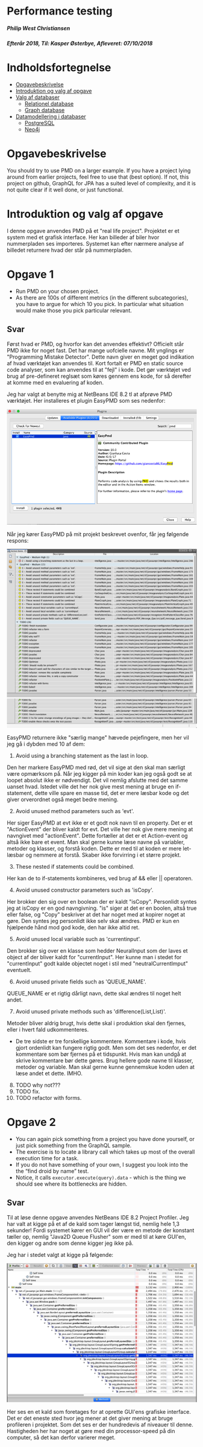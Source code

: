 # Performance testing 
##### Philip West Christiansen
##### Efterår 2018, Til: Kasper Østerbye, Afleveret: 07/10/2018

# Indholdsfortegnelse  
<!--ts-->
  * [Opgavebeskrivelse](#opgavebeskrivelse)  
  * [Introduktion og valg af opgave](#introduktion-og-valg-af-opgave)  
  * [Valg af databaser](#valg-af-databaser)  
      * [Relationel database](#relationel-database)  
      * [Graph database](#graph-database)  
  * [Datamodellering i databaser](#datamodellering-i-databaser)  
      * [PostgreSQL](#postgresql)
      * [Neo4j](#neo4j)
<!--ts-->



# Opgavebeskrivelse
You should try to use PMD on a larger example. If you have a project lying around from earlier projects, feel free to use that (best option). If not, this project on github, GraphQL for JPA has a suited level of complexity, and it is not quite clear if it well done, or just functional.

# Introduktion og valg af opgave
I denne opgave anvendes PMD på et "real life project". Projektet er et  system med et grafisk interface. Her kan billeder af biler hvor nummerpladen ses importeres. Systemet kan efter nærmere analyse af billedet returnere hvad der står på nummerpladen. 

# Opgave 1

- Run PMD on your chosen project.
- As there are 100s of different metrics (in the different subcategories), you have to argue for which 10 you pick. In particular what situation would make those you pick particular relevant.

## Svar

Først hvad er PMD, og hvorfor kan det anvendes effektivt? Officielt står PMD ikke for noget fast. Det har mange uofcielle navne. Mit ynglings er "Programming Mistake Detector". Dette navn giver en meget god indikation af hvad værktøjet kan anvendes til. Kort fortalt er PMD en static source code analyser, som kan anvendes til at "fejl" i kode. Det gør værktøjet ved brug af pre-defineret reglsæt som køres gennem ens kode, for så derefter at komme med en evaluering af koden. 

Jeg har valgt at benytte mig at NetBeans IDE 8.2 tl at afprøve PMD værktøjet. Her installeres et plugin EasyPMD som ses nedenfor:

![alt text](https://github.com/pwestdk/Real_life_code/blob/master/images/pmd_plugin.png)

Når jeg kører EasyPMD på mit projekt beskrevet ovenfor, får jeg følgende respons: 

![alt text](https://github.com/pwestdk/Real_life_code/blob/master/images/pmd1.png)
![alt text](https://github.com/pwestdk/Real_life_code/blob/master/images/pmd2.png)

EasyPMD returnere ikke "særlig mange" hævede pejefingere, men her vil jeg gå i dybden med 10 af dem:

1. Avoid using a branching statement as the last in loop.

Den her markere EasyPMD med rød, det vil sige at den skal man særligt være opmærksom på. Når jeg kigger på min koder kan jeg også godt se at loopet absolut ikke er nødvendigt. Det vil nemlig afslutte med det samme uanset hvad. Istedet ville det her nok give mest mening at bruge en if-statement, dette ville spare en masse tid, det er mere læsbar kode og det giver orverordnet også meget bedre mening.  

2. Avoid unused method parameters such as 'evt'.

Her siger EasyPMD at evt ikke er et godt nok navn til en property. Det er et "ActionEvent" der bliver kaldt for evt. Det ville her nok give mere mening at navngivet med "actionEvent". Dette fortæller at det er et Action-event og altså ikke bare et event. Man skal gerne kunne læse navne på variabler, metoder og klasser, og forstå koden. Dette er med til at koden er mere let-læsbar og nemmere at forstå. Skaber ikke forvirring i et større projekt. 

3. These nested if statements could be combined.

Her kan de to if-statements kombineres, ved brug af && eller || operatoren. 

4. Avoid unused constructor parameters such as 'isCopy'.

Her brokker den sig over en boolean der er kaldt "isCopy". Personlidt syntes jeg at isCopy er en god navngivning. "is" siger at det er en boolen, altså true eller false, og "Copy" beskriver at det har noget med at kopirer noget at gøre. Den syntes jeg personlidt ikke selv skal ændres. PMD er kun en hjælpende hånd mod god kode, den har ikke altid ret. 

5. Avoid unused local variable such as 'currentinput'.

Den brokker sig over en klasse som hedder NeuralInput som der laves et object af der bliver kaldt for "currentInput". Her kunne man i stedet for "currentInput" godt kalde objectet noget i stil med "neutralCurrentImput" eventuelt. 

6. Avoid unused private fields such as 'QUEUE_NAME'.

QUEUE_NAME er et rigtig dårligt navn, dette skal ændres til noget helt andet. 

7. Avoid unused private methods such as 'difference(List,List)'.

Metoder bliver aldrig brugt, hvis dette skal i produktion skal den fjernes, eller i hvert fald udkommenteres. 

- De tre sidste er tre forskellige kommentere. Kommentare i kode, hvis gjort ordenlidt kan fungere rigtig godt. Men som det ses nedenfor, er det kommentare som bør fjernes på et tidspunkt. Hvis man kan undgå at skrive kommentare bør dette gøres. Brug hellere gode navne til klasser, metoder og variable. Man skal gerne kunne gennemskue koden uden at læse andet et dette. IMHO.

8. TODO why not???
9. TODO fix.
10. TODO refactor with forms.

# Opgave 2

- You can again pick something from a project you have done yourself, or just pick something from the GraphQL sample.
- The exercise is to locate a library call which takes up most of the overall execution time for a task.
- If you do not have something of your own, I suggest you look into the the “find droid by name” test.
- Notice, it calls `executor.execute(query).data` - which is the thing we should see where its bottlenecks are hidden.

## Svar

Til at løse denne opgave anvendes NetBeans IDE 8.2 Project Profiler. Jeg har valt at kigge på et af de kald som tager længst tid, nemlig hele 1,3 sekunder! Fordi systemet kører en GUI vil der være en metode der konstant tæller op, nemlig "Java2D Queue Flusher" som er med til at køre GUI'en, den kigger og andre som denne kigger jeg ikke på.

Jeg har i stedet valgt at kigge på følgende: 

![alt text](https://github.com/pwestdk/Real_life_code/blob/master/images/projectprofiler.png)

Her ses en et kald som foretages for at oprette GUI'ens grafiske interface. Det er det eneste sted hvor jeg mener at det giver mening at bruge profileren i projektet. Som det ses er der hundredevis af niveauer til denne. Hastigheden her har noget at gøre med din processor-speed på din computer, så det kan derfor varierer meget. 
